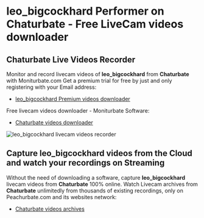 # leo_bigcockhard Performer on Chaturbate - Free LiveCam videos downloader

## Chaturbate Live Videos Recorder

Monitor and record livecam videos of **leo_bigcockhard** from **Chaturbate** with Moniturbate.com
Get a premium trial for free by just and only registering with your Email address:
* [leo_bigcockhard Premium videos downloader](https://moniturbate.com/request-demo-licence-key.html)

Free livecam videos downloader - Moniturbate Software:
* [Chaturbate videos downloader](https://moniturbate.com/moniturbate-download-software.html)

![leo_bigcockhard livecam videos recorder](https://peachurnet.com/templates/moniturbate-software.png)


## Capture leo_bigcockhard videos from the Cloud and watch your recordings on Streaming

Without the need of downloading a software, capture **leo_bigcockhard** livecam videos from **Chaturbate** 100% online.
Watch Livecam archives from **Chaturbate** unlimitedly from thousands of existing recordings, only on Peachurbate.com and its websites network:
* [Chaturbate videos archives](https://peachurnet.com/)